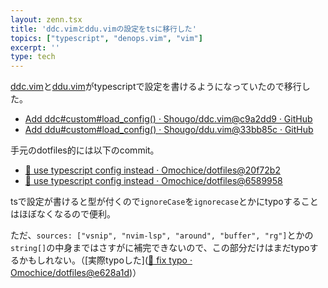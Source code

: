 ```yaml
---
layout: zenn.tsx
title: 'ddc.vimとddu.vimの設定をtsに移行した'
topics: ["typescript", "denops.vim", "vim"]
excerpt: ''
type: tech
---
```



[ddc.vim](https://github.com/Shougo/ddc.vim)と[ddu.vim](https://github.com/Shougo/ddu.vim)がtypescriptで設定を書けるようになっていたので移行した。


- [Add ddc#custom#load_config() · Shougo/ddc.vim@c9a2dd9 · GitHub](https://github.com/Shougo/ddc.vim/commit/c9a2dd9db4f053d6bfcb11a4141b4bcd157ea69b)
- [Add ddu#custom#load_config() · Shougo/ddu.vim@33bb85c · GitHub](https://github.com/Shougo/ddu.vim/commit/33bb85c6a0cdc93109a4a7d2878d24ad621bfc45)


手元のdotfiles的には以下のcommit。

- [:muscle: use typescript config instead · Omochice/dotfiles@20f72b2](https://github.com/Omochice/dotfiles/commit/20f72b2fec3ce3133f6722b82013c68d11c5f70b)
- [:muscle: use typescript config instead · Omochice/dotfiles@6589958](https://github.com/Omochice/dotfiles/commit/6589958d2ebd474b40400fc54395aacf952240da)


tsで設定が書けると型が付くので`ignoreCase`を`ignorecase`とかにtypoすることはほぼなくなるので便利。

ただ、`sources: ["vsnip", "nvim-lsp", "around", "buffer", "rg"]`とかの`string[]`の中身まではさすがに補完できないので、この部分だけはまだtypoするかもしれない。（[実際typoした]([:bug: fix typo · Omochice/dotfiles@e628a1d](https://github.com/Omochice/dotfiles/commit/e628a1ddee71c9d964b77c853e493048bcbf5eea))）
